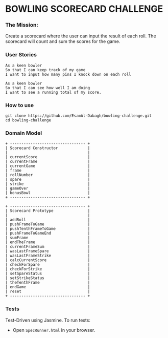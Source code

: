 # BOWLING SCORECARD CHALLENGE

### The Mission: 
Create a scorecard where the user can input the result of each roll. The scorecard will count and sum the scores for the game. 

### User Stories
```
As a keen bowler
So that I can keep track of my game
I want to input how many pins I knock down on each roll

As a keen bowler
So that I can see how well I am doing
I want to see a running total of my score. 
```

### How to use

```
git clone https://github.com/EsamAl-Dabagh/bowling-challenge.git
cd bowling-challenge
```

### Domain Model

```
+ --------------------------------- +
| Scorecard Constructor             |
|                                   |
| currentScore                      |
| currentFrame                      |
| currentGame                       |
| frame                             |
| rollNumber                        |
| spare                             |
| strike                            |
| gameOver                          |
| bonusBowl                         |
+ --------------------------------- +

+ --------------------------------- +
| Scorecard Prototype               |
|                                   |
| addRoll                           |
| pushFrameToGame                   |
| pushTenthFrameToGame              |
| pushFrameToGameEnd                |
| sumFrame                          |
| endTheFrame                       |
| currentFrameSum                   |
| wasLastFrameSpare                 |
| wasLastFrameStrike                |
| calcCurrentScore                  |
| checkForSpare                     |
| checkForStrike                    |
| setSpareStatus                    |
| setStrikeStatus                   |
| theTenthFrame                     |
| endGame                           |
| reset                             |
+ --------------------------------- +

```

### Tests
Test-Driven using Jasmine. To run tests:
* Open `SpecRunner.html` in your browser. 
